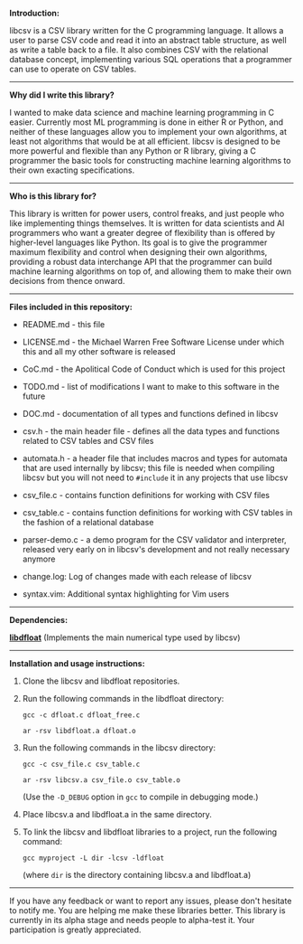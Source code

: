 **Introduction:**

libcsv is a CSV library written for the C programming language. It allows
a user to parse CSV code and read it into an abstract table structure, as
well as write a table back to a file. It also combines CSV with the
relational database concept, implementing various SQL operations that
a programmer can use to operate on CSV tables.

---------------------------------------------------------------------------

**Why did I write this library?**

I wanted to make data science and machine learning programming in C
easier. Currently most ML programming is done in either R or Python,
and neither of these languages allow you to implement your own
algorithms, at least not algorithms that would be at all efficient. libcsv
is designed to be more powerful and flexible than any Python or R library,
giving a C programmer the basic tools for constructing machine learning
algorithms to their own exacting specifications.

---------------------------------------------------------------------------

**Who is this library for?**

This library is written for power users, control freaks, and just people
who like implementing things themselves. It is written for data scientists
and AI programmers who want a greater degree of flexibility than is
offered by higher-level languages like Python. Its goal is to give the
programmer maximum flexibility and control when designing their own
algorithms, providing a robust data interchange API that the programmer
can build machine learning algorithms on top of, and allowing them to
make their own decisions from thence onward.

---------------------------------------------------------------------------

**Files included in this repository:**

- README.md - this file

- LICENSE.md - the Michael Warren Free Software License under which this
  and all my other software is released

- CoC.md - the Apolitical Code of Conduct which is used for this project

- TODO.md - list of modifications I want to make to this software in
  the future
  
- DOC.md - documentation of all types and functions defined in libcsv

- csv.h - the main header file - defines all the data types and functions
  related to CSV tables and CSV files

- automata.h - a header file that includes macros and types for automata
  that are used internally by libcsv; this file is needed when compiling
  libcsv but you will not need to `#include` it in any projects that use
  libcsv

- csv_file.c - contains function definitions for working with CSV files

- csv_table.c - contains function definitions for working with CSV tables
  in the fashion of a relational database

- parser-demo.c - a demo program for the CSV validator and interpreter,
  released very early on in libcsv's development and not really necessary
  anymore

- change.log: Log of changes made with each release of libcsv

- syntax.vim: Additional syntax highlighting for Vim users

---------------------------------------------------------------------------

**Dependencies:**

[**libdfloat**](https://github.com/PsychoCod3r/libdfloat) (Implements the
main numerical type used by libcsv)

---------------------------------------------------------------------------

**Installation and usage instructions:**

1. Clone the libcsv and libdfloat repositories.

2. Run the following commands in the libdfloat directory:

   `gcc -c dfloat.c dfloat_free.c`

   `ar -rsv libdfloat.a dfloat.o`

3. Run the following commands in the libcsv directory:

   `gcc -c csv_file.c csv_table.c`

   `ar -rsv libcsv.a csv_file.o csv_table.o`

   (Use the `-D_DEBUG` option in `gcc` to compile in debugging mode.)

4. Place libcsv.a and libdfloat.a in the same directory.

5. To link the libcsv and libdfloat libraries to a project, run the
   following command:

   `gcc myproject -L dir -lcsv -ldfloat`

   (where `dir` is the directory containing libcsv.a and libdfloat.a)

---------------------------------------------------------------------------

If you have any feedback or want to report any issues, please don't
hesitate to notify me. You are helping me make these libraries
better. This library is currently in its alpha stage and needs people
to alpha-test it. Your participation is greatly appreciated.
